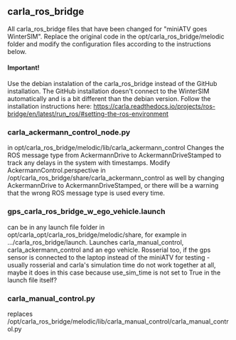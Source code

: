 ## carla_ros_bridge
All carla_ros_bridge files that have been changed for "miniATV goes WinterSIM".
Replace the original code in the opt/carla_ros_bridge/melodic folder
and modify the configuration files according to the instructions below.

#### Important! 
Use the debian instalation of the carla_ros_bridge instead of the GitHub installation.
The GitHub installation doesn't connect to the WinterSIM automatically and is a bit different than the debian version.
Follow the installation instructions here:
https://carla.readthedocs.io/projects/ros-bridge/en/latest/run_ros/#setting-the-ros-environment

### carla_ackermann_control_node.py
in opt/carla_ros_bridge/melodic/lib/carla_ackermann_control
Changes the ROS message type from AckermannDrive to AckermannDriveStamped to track any delays in the system with timestamps.
Modify AckermannControl.perspective in /opt/carla_ros_bridge/share/carla_ackermann_control as well by changing AckermannDrive to AckermannDriveStamped, or there will be a warning that the wrong ROS message type is used every time.

### gps_carla_ros_bridge_w_ego_vehicle.launch
can be in any launch file folder in opt/carla_opt/carla_ros_bridge/melodic/share, for example in .../carla_ros_bridge/launch. Launches carla_manual_control, carla_ackermann_control and an ego vehicle. Rosserial too, if the gps sensor is connected to the laptop instead of the miniATV for testing - usually rosserial and carla's simulation time do not work together at all, maybe it does in this case because use_sim_time is not set to True in the launch file itself?

### carla_manual_control.py
replaces /opt/carla_ros_bridge/melodic/lib/carla_manual_control/carla_manual_control.py
